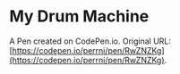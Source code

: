 # My Drum Machine

A Pen created on CodePen.io. Original URL: [https://codepen.io/perrni/pen/RwZNZKg](https://codepen.io/perrni/pen/RwZNZKg).


